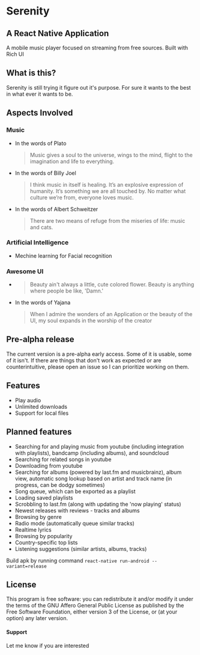 

# Serenity
## A React Native Application

A mobile music player focused on streaming from free sources. Built with Rich UI

## What is this?
Serenity is still trying it figure out it's purpose. For sure it wants to the best in what ever it wants to be. 



## Aspects Involved

### Music 
- In the words of Plato
	> Music gives a soul to the universe, wings to the mind, flight to the imagination and life to everything. 

- In the words of Billy Joel
	> I think music in itself is healing. It’s an explosive expression of humanity. It’s something we are all touched by. No matter what culture we’re from, everyone loves music. 
	
- In the words of Albert Schweitzer
	> There are two means of refuge from the miseries of life: music and cats.

### Artificial Intelligence
- Mechine learning for Facial recognition

### Awesome UI
- > Beauty ain't always a little, cute colored flower. Beauty is anything where people be like, 'Damn.'
- In the words of Yajana  
    > When I admire the wonders of an Application or the beauty of the UI, my soul expands in the worship of the creator 



## Pre-alpha release
The current version is a pre-alpha early access. Some of it is usable, some of it isn't. If there are things that don't work as expected or are counterintuitive, please open an issue so I can prioritize working on them.


## Features
- Play audio 
- Unlimited downloads
- Support for local files

## Planned features
- Searching for and playing music from youtube (including integration with playlists), bandcamp (including albums), and soundcloud
- Searching for related songs in youtube
- Downloading from youtube
- Searching for albums (powered by last.fm and musicbrainz), album view, automatic song lookup based on artist and track name (in progress, can be dodgy sometimes)
- Song queue, which can be exported as a playlist
- Loading saved playlists
- Scrobbling to last.fm (along with updating the 'now playing' status)
- Newest releases with reviews - tracks and albums
- Browsing by genre
- Radio mode (automatically queue similar tracks)
- Realtime lyrics
- Browsing by popularity
- Country-specific top lists
- Listening suggestions (similar artists, albums, tracks)


Build apk by running command `react-native run-android --variant=release`

## License

This program is free software: you can redistribute it and/or modify it under the terms of the GNU Affero General Public License as published by the Free Software Foundation, either version 3 of the License, or (at your option) any later version.

#### Support 

Let me know if you are interested

